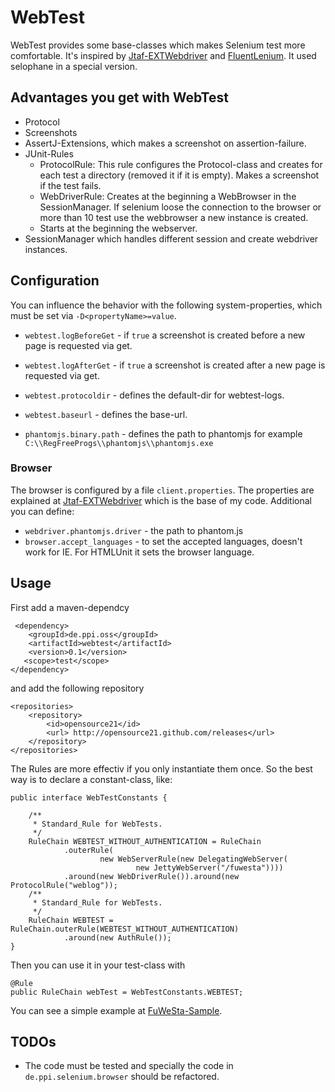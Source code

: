 # WebTest

WebTest provides some base-classes which makes Selenium test more comfortable.
It's inspired by [Jtaf-EXTWebdriver](http://finraos.github.io/JTAF-ExtWebDriver)
and [FluentLenium](https://github.com/FluentLenium/FluentLenium).
It used selophane in a special version.

## Advantages you get with WebTest
- Protocol
- Screenshots
- AssertJ-Extensions, which makes a screenshot on assertion-failure.
- JUnit-Rules
    - ProtocolRule: This rule configures the Protocol-class and creates
      for each test a directory (removed it if it is empty). Makes a screenshot
      if the test fails.
    - WebDriverRule: Creates at the beginning a WebBrowser in the SessionManager.
      If selenium loose the connection to the browser or more than 10 test
      use the webbrowser a new instance is created.
    - Starts at the beginning the webserver.
- SessionManager which handles different session and create webdriver instances.

## Configuration
You can influence the behavior with the following system-properties, which
must be set via `-D<propertyName>=value`.

- `webtest.logBeforeGet` - if `true` a screenshot is created before a new page is requested via get.
- `webtest.logAfterGet` - if `true` a screenshot is created after a new page is requested via get.
- `webtest.protocoldir` - defines the default-dir for webtest-logs.

- `webtest.baseurl` - defines the base-url.
- `phantomjs.binary.path` - defines the path to phantomjs for example
   `C:\\RegFreeProgs\\phantomjs\\phantomjs.exe`

### Browser
The browser is configured by a file `client.properties`. The properties are explained at
[Jtaf-EXTWebdriver](http://finraos.github.io/JTAF-ExtWebDriver/clientproperties.html)
which is the base of my code.
Additional you can define:

- `webdriver.phantomjs.driver` - the path to phantom.js
- `browser.accept_languages` - to set the accepted languages, doesn't work for IE.
   For HTMLUnit it sets the browser language.

## Usage
First add a maven-dependcy

     <dependency>
        <groupId>de.ppi.oss</groupId>
        <artifactId>webtest</artifactId>
        <version>0.1</version>
       <scope>test</scope>
    </dependency>
and add the following repository

    <repositories>
        <repository>
            <id>opensource21</id>
            <url> http://opensource21.github.com/releases</url>
        </repository>
    </repositories>

The Rules are more effectiv if you only instantiate them once. So the best way is
to declare a constant-class, like:

    public interface WebTestConstants {

        /**
         * Standard_Rule for WebTests.
         */
        RuleChain WEBTEST_WITHOUT_AUTHENTICATION = RuleChain
                .outerRule(
                        new WebServerRule(new DelegatingWebServer(
                                new JettyWebServer("/fuwesta"))))
                .around(new WebDriverRule()).around(new ProtocolRule("weblog"));
        /**
         * Standard_Rule for WebTests.
         */
        RuleChain WEBTEST = RuleChain.outerRule(WEBTEST_WITHOUT_AUTHENTICATION)
                .around(new AuthRule());
    }

Then you can use it in your test-class with

    @Rule
    public RuleChain webTest = WebTestConstants.WEBTEST;

You can see a simple example at [FuWeSta-Sample](https://github.com/opensource21/fuwesta).


## TODOs
- The code must be tested and specially the code in `de.ppi.selenium.browser`
  should be refactored.
